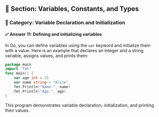 ## 📘 Section: Variables, Constants, and Types  
### 🔹 Category: Variable Declaration and Initialization  
#### ✅ Answer 11: Defining and initializing variables

In Go, you can define variables using the `var` keyword and initialize them with a value. Here is an example that declares an integer and a string variable, assigns values, and prints them:

```go
package main
import "fmt"
func main() {
    var age int = 25
    var name string = "Alice"
    fmt.Println("Name:", name)
    fmt.Println("Age:", age)
}
```

This program demonstrates variable declaration, initialization, and printing their values.
